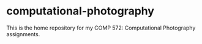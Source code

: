 # computational-photography

This is the home repository for my COMP 572: Computational Photography assignments. 

